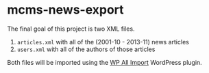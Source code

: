 # mcms-news-export

The final goal of this project is two XML files.

1. `articles.xml` with all of the (2001-10 - 2013-11) news articles
2. `users.xml` with all of the authors of those articles

Both files will be imported using the [WP All Import](http://www.wpallimport.com) WordPress plugin.
